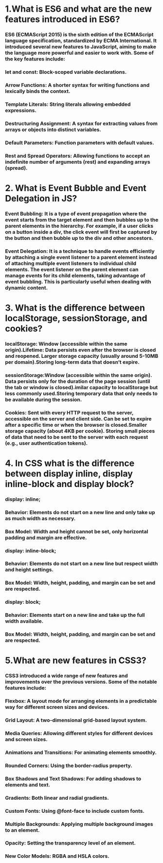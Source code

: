 # 1.What is ES6 and what are the new features introduced in ES6?

### ES6 (ECMAScript 2015) is the sixth edition of the ECMAScript language specification, standardized by ECMA International. It introduced several new features to JavaScript, aiming to make the language more powerful and easier to work with. Some of the key features include:


###	let and const: Block-scoped variable declarations.
###	Arrow Functions: A shorter syntax for writing functions and lexically binds the context.
###	Template Literals: String literals allowing embedded expressions.
###	Destructuring Assignment: A syntax for extracting values from arrays or objects into distinct variables.
###	Default Parameters: Function parameters with default values.
###	Rest and Spread Operators: Allowing functions to accept an indefinite number of arguments (rest) and expanding arrays (spread).


# 2. What is Event Bubble and Event Delegation in JS?

 ### Event Bubbling: It is a type of event propagation where the event starts from the target element and then bubbles up to the parent elements in the hierarchy. For example, if a user clicks on a button inside a div, the click event will first be captured by the button and then bubble up to the div and other ancestors.
### Event Delegation: It is a technique to handle events efficiently by attaching a single event listener to a parent element instead of attaching multiple event listeners to individual child elements. The event listener on the parent element can manage events for its child elements, taking advantage of event bubbling. This is particularly useful when dealing with dynamic content.


# 3. What is the difference between localStorage, sessionStorage, and cookies?

### 	localStorage: Window (accessible within the same origin).Lifetime: Data persists even after the browser is closed and reopened. Larger storage capacity (usually around 5-10MB per domain).Storing long-term data that doesn’t expire.
###	sessionStorage:Window (accessible within the same origin). Data persists only for the duration of the page session (until the tab or window is closed).imilar capacity to localStorage but less commonly used.Storing temporary data that only needs to be available during the session.
 
###	Cookies: Sent with every HTTP request to the server, accessible on the server and client side. Can be set to expire after a specific time or when the browser is closed.Smaller storage capacity (about 4KB per cookie). Storing small pieces of data that need to be sent to the server with each request (e.g., user authentication tokens).

# 4. In CSS what is the difference between display inline, display inline-block and display block?

###	display: inline;
###	Behavior: Elements do not start on a new line and only take up as much width as necessary.
###	Box Model: Width and height cannot be set, only horizontal padding and margin are effective.
###	display: inline-block;
###	Behavior: Elements do not start on a new line but respect width and height settings.
###	Box Model: Width, height, padding, and margin can be set and are respected.
###	display: block;
###	Behavior: Elements start on a new line and take up the full width available.
###	Box Model: Width, height, padding, and margin can be set and are respected.


# 5.What are new features in CSS3?

### CSS3 introduced a wide range of new features and improvements over the previous versions. Some of the notable features include:
###	Flexbox: A layout mode for arranging elements in a predictable way for different screen sizes and devices.
###	Grid Layout: A two-dimensional grid-based layout system.
###	Media Queries: Allowing different styles for different devices and screen sizes.
###	Animations and Transitions: For animating elements smoothly.
###	Rounded Corners: Using the border-radius property.
###	Box Shadows and Text Shadows: For adding shadows to elements and text.
###	Gradients: Both linear and radial gradients.
###	Custom Fonts: Using @font-face to include custom fonts.
###	Multiple Backgrounds: Applying multiple background images to an element.
###	Opacity: Setting the transparency level of an element.
###	New Color Models: RGBA and HSLA colors.

